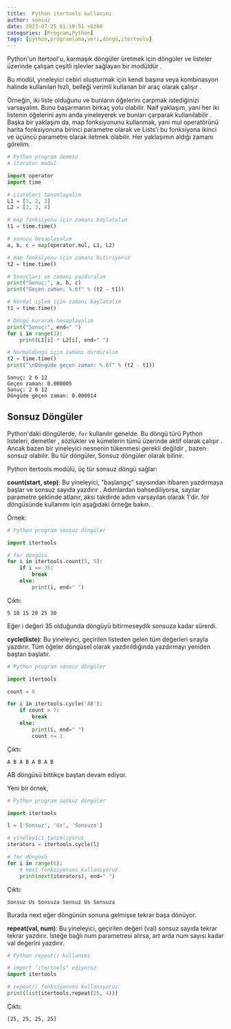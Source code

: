 ```yaml
---
title:  Python itertools kullanımı
author: sonsuz
date: 2023-07-25 01:19:51 +0300
categories: [Program,Python]
tags: [python,programlama,veri,döngü,itertools]
---
```


Python'un Itertool'u, karmaşık döngüler üretmek için döngüler ve listeler üzerinde çalışan çeşitli işlevler sağlayan bir modüldür .

Bu modül, yineleyici cebiri oluşturmak için kendi başına veya kombinasyon halinde kullanılan hızlı, belleği verimli kullanan bir araç olarak çalışır . 

Örneğin, iki liste olduğunu ve bunların öğelerini çarpmak istediğinizi varsayalım. Bunu başarmanın birkaç yolu olabilir. Naif yaklaşım, yani her iki listenin öğelerini aynı anda yineleyerek ve bunları çarparak kullanılabilir . Başka bir yaklaşım da, map fonksiyonunu kullanmak, yani mul operatörünü harita fonksiyonuna birinci parametre olarak ve Lists'i bu fonksiyona ikinci ve üçüncü parametre olarak iletmek olabilir. Her yaklaşımın aldığı zamanı görelim.

```python
# Python program demosu
# iterator modul

import operator
import time

# Listeleri tanımlayalım
L1 = [1, 2, 3]
L2 = [2, 3, 4]

# map fonksiyonu için zamanı başlatalım
t1 = time.time()

# sonucu hesaplayalım
a, b, c = map(operator.mul, L1, L2)

# map fonksiyonu için zamanı bitiriyoruz
t2 = time.time()

# Sonuçları ve zamanı yazdıralım
print("Sonuç:", a, b, c)
print("Geçen zaman: %.6f" % (t2 - t1))

# Normal işlem için zamanı başlatalım
t1 = time.time()

# Döngü kurarak hesaplayalım
print("Sonuç:", end=" ")
for i in range(3):
    print(L1[i] * L2[i], end=" ")

# Normaldöngü için zamanı durduralım
t2 = time.time()
print("\nDöngüde geçen zaman: %.6f" % (t2 - t1))
```

```
Sonuç: 2 6 12
Geçen zaman: 0.000005
Sonuç: 2 6 12 
Döngüde geçen zaman: 0.000014
```

## Sonsuz Döngüler

Python'daki döngülerde, `for` kullanılır genelde. Bu döngü türü Python listeleri, demetler , sözlükler ve kümelerin tümü üzerinde aktif olarak çalışır . Ancak bazen bir yineleyici nesnenin tükenmesi gerekli değildir , bazen sonsuz olabilir. Bu tür döngüler, Sonsuz döngüler olarak bilinir.

Python itertools modülü, üç tür sonsuz döngü sağlar: 

**count(start, step)**: Bu yineleyici, "başlangıç" sayısından itibaren yazdırmaya başlar ve sonsuz sayıda yazdırır . Adımlardan bahsediliyorsa, sayılar parametre şeklinde atlanır, aksi takdirde adım varsayılan olarak 1'dir. for döngüsünde kullanımı için aşağıdaki örneğe bakın.

Örnek:
```py
# Python program sonsuz döngüler

import itertools

# for döngüsü
for i in itertools.count(5, 5):
	if i == 35:
		break
	else:
		print(i, end=" ")
```

Çıktı:

`5 10 15 20 25 30`

Eğer i değeri 35 olduğunda döngüyü bitirmeseydik sonsuza kadar sürerdi.

**cycle(liste)**: Bu yineleyici, geçirilen listeden gelen tüm değerleri sırayla yazdırır. Tüm öğeler döngüsel olarak yazdırıldığında yazdırmayı yeniden baştan başlatır.

```py
# Python program sonsuz döngüler

import itertools

count = 0

for i in itertools.cycle('AB'):
	if count > 7:
		break
	else:
		print(i, end=" ")
		count += 1
```

Çıktı:

`A B A B A B A B `

AB döngüsü bittikçe baştan devam ediyor.

Yeni bir örnek,

```py
# Python program sonsuz döngüler

import itertools

l = ['Sonsuz', 'Us', 'Sonsuza']

# yineleyici tanımlıyoruz
iterators = itertools.cycle(l)

# for döngüsü
for i in range(6):
	# next fonksiyonunu kullanıyoruz
	print(next(iterators), end=" ")
```

Çıktı:

`Sonsuz Us Sonsuza Sonsuz Us Sonsuza`

Burada next eğer döngünün sonuna gelmişse tekrar başa dönüyor.

**repeat(val, num)**: Bu yineleyici, geçirilen değeri (val) sonsuz sayıda tekrar tekrar yazdırır. İsteğe bağlı num parametresi alırsa, art arda num sayısı kadar val değerini yazdırır.

```py
# Python repeat() kullanımı

# import "itertools" ediyoruz
import itertools

# repeat() fonksiyonunu kullanıyoruz
print(list(itertools.repeat(25, 4)))
```

Çıktı:

`[25, 25, 25, 25]`